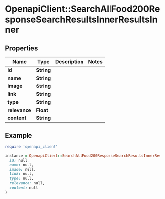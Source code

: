 # OpenapiClient::SearchAllFood200ResponseSearchResultsInnerResultsInner

## Properties

| Name | Type | Description | Notes |
| ---- | ---- | ----------- | ----- |
| **id** | **String** |  |  |
| **name** | **String** |  |  |
| **image** | **String** |  |  |
| **link** | **String** |  |  |
| **type** | **String** |  |  |
| **relevance** | **Float** |  |  |
| **content** | **String** |  |  |

## Example

```ruby
require 'openapi_client'

instance = OpenapiClient::SearchAllFood200ResponseSearchResultsInnerResultsInner.new(
  id: null,
  name: null,
  image: null,
  link: null,
  type: null,
  relevance: null,
  content: null
)
```

